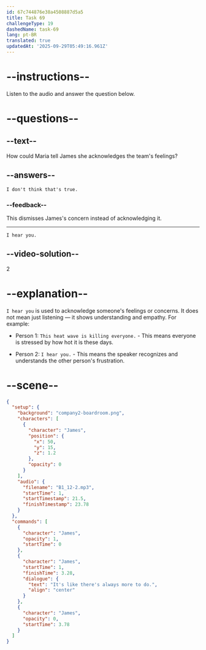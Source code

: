 ```yaml
---
id: 67c744876e38a4508887d5a5
title: Task 69
challengeType: 19
dashedName: task-69
lang: pt-BR
translated: true
updatedAt: '2025-09-29T05:49:16.961Z'
---
```


<!-- (Audio) James: It's like there's always more to do. -->

<!-- SPEAKING -->

# --instructions--

Listen to the audio and answer the question below.  

# --questions--

## --text--

How could Maria tell James she acknowledges the team's feelings?  

## --answers--

`I don't think that's true.`

### --feedback--

This dismisses James's concern instead of acknowledging it.

---

`I hear you.`

## --video-solution--

2  

# --explanation--

`I hear you` is used to acknowledge someone's feelings or concerns. It does not mean just listening — it shows understanding and empathy. For example:

- Person 1: `This heat wave is killing everyone.` - This means everyone is stressed by how hot it is these days.

- Person 2: `I hear you.` - This means the speaker recognizes and understands the other person's frustration.

# --scene--

```json
{
  "setup": {
    "background": "company2-boardroom.png",
    "characters": [
      {
        "character": "James",
        "position": {
          "x": 50,
          "y": 15,
          "z": 1.2
        },
        "opacity": 0
      }
    ],
    "audio": {
      "filename": "B1_12-2.mp3",
      "startTime": 1,
      "startTimestamp": 21.5,
      "finishTimestamp": 23.78
    }
  },
  "commands": [
    {
      "character": "James",
      "opacity": 1,
      "startTime": 0
    },
    {
      "character": "James",
      "startTime": 1,
      "finishTime": 3.28,
      "dialogue": {
        "text": "It's like there's always more to do.",
        "align": "center"
      }
    },
    {
      "character": "James",
      "opacity": 0,
      "startTime": 3.78
    }
  ]
}
```
